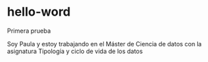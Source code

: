 # hello-word
Primera prueba

Soy Paula y estoy trabajando en el Máster de Ciencia de datos con la asignatura Tipología y ciclo de vida de los datos 
